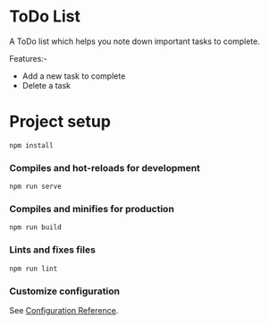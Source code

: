 # ToDo List
A ToDo list which helps you note down important tasks to complete. 

Features:-
  - Add a new task to complete  
  - Delete a task

# Project setup
```
npm install
```

### Compiles and hot-reloads for development
```
npm run serve
```

### Compiles and minifies for production
```
npm run build
```

### Lints and fixes files
```
npm run lint
```

### Customize configuration
See [Configuration Reference](https://cli.vuejs.org/config/).

